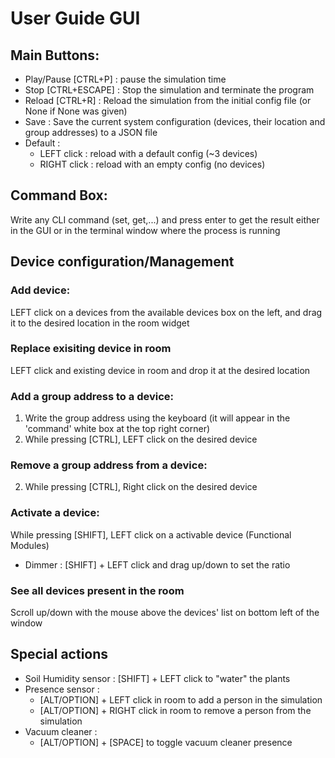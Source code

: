 # User Guide GUI

## Main Buttons:

- Play/Pause [CTRL+P] : pause the simulation time
- Stop [CTRL+ESCAPE] : Stop the simulation and terminate the program
- Reload [CTRL+R] : Reload the simulation from the initial config file (or None if None was given)
- Save : Save the current system configuration (devices, their location and group addresses) to a JSON file
- Default :
  - LEFT click : reload with a default config (~3 devices)
  - RIGHT click : reload with an empty config (no devices)

## Command Box:

Write any CLI command (set, get,...) and press enter to get the result either in the GUI or in the terminal window where the process is running

## Device configuration/Management

### **Add device**:

LEFT click on a devices from the available devices box on the left, and drag it to the desired location in the room widget

### **Replace exisiting device in room**

LEFT click and existing device in room and drop it at the desired location

### **Add a group address to a device**:

1. Write the group address using the keyboard (it will appear in the 'command' white box at the top right corner)
2. While pressing [CTRL], LEFT click on the desired device

### **Remove a group address from a device**:

2. While pressing [CTRL], Right click on the desired device

### **Activate a device**:

While pressing [SHIFT], LEFT click on a activable device (Functional Modules)

- Dimmer : [SHIFT] + LEFT click and drag up/down to set the ratio

### **See all devices present in the room**

Scroll up/down with the mouse above the devices' list on bottom left of the window

## Special actions

- Soil Humidity sensor : [SHIFT] + LEFT click to "water" the plants
- Presence sensor :
  - [ALT/OPTION] + LEFT click in room to add a person in the simulation
  - [ALT/OPTION] + RIGHT click in room to remove a person from the simulation
- Vacuum cleaner :
  - [ALT/OPTION] + [SPACE] to toggle vacuum cleaner presence
